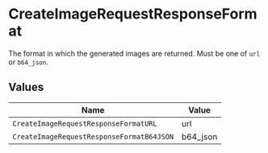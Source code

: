 # CreateImageRequestResponseFormat

The format in which the generated images are returned. Must be one of `url` or `b64_json`.


## Values

| Name                                      | Value                                     |
| ----------------------------------------- | ----------------------------------------- |
| `CreateImageRequestResponseFormatURL`     | url                                       |
| `CreateImageRequestResponseFormatB64JSON` | b64_json                                  |